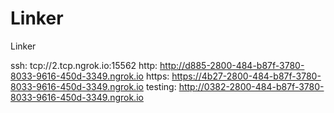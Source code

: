 # Linker
Linker

ssh: tcp://2.tcp.ngrok.io:15562 
http: http://d885-2800-484-b87f-3780-8033-9616-450d-3349.ngrok.io 
https: https://4b27-2800-484-b87f-3780-8033-9616-450d-3349.ngrok.io 
testing: http://0382-2800-484-b87f-3780-8033-9616-450d-3349.ngrok.io 